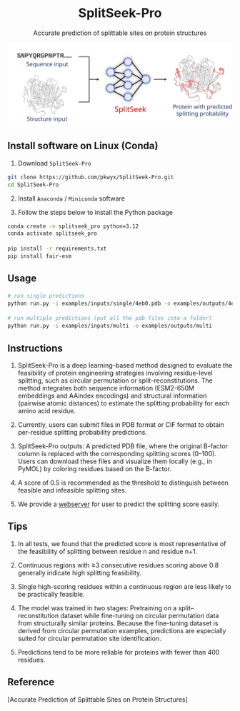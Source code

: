 <h1 align="center">SplitSeek-Pro</h1>
<p align="center">Accurate prediction of splittable sites on protein structures</p>

![SplitSeek-Pro](figures/SplitSeek.svg)

## Install software on Linux (Conda)

1. Download `SplitSeek-Pro`

```bash
git clone https://github.com/pkwyx/SplitSeek-Pro.git
cd SplitSeek-Pro
```

2. Install `Anaconda` / `Miniconda` software

3. Follow the steps below to install the Python package

```bash
conda create -n splitseek_pro python=3.12
conda activate splitseek_pro

pip install -r requirements.txt
pip install fair-esm

```

## Usage

```bash
# run single predictions
python run.py -i examples/inputs/single/4eb0.pdb -o examples/outputs/4eb0

# run multiple predictions (put all the pdb files into a folder)
python run.py -i examples/inputs/multi -o examples/outputs/multi

```

## Instructions

1. SplitSeek-Pro is a deep learning–based method designed to evaluate the feasibility of protein engineering strategies involving residue-level splitting, such as circular permutation or split–reconstitutions. The method integrates both sequence information (ESM2-650M embeddings and AAindex encodings) and structural information (pairwise atomic distances) to estimate the splitting probability for each amino acid residue.

2. Currently, users can submit files in PDB format or CIF format to obtain per-residue splitting probability predictions.

3. SplitSeek-Pro outputs: A predicted PDB file, where the original B-factor column is replaced with the corresponding splitting scores (0–100). Users can download these files and visualize them locally (e.g., in PyMOL) by coloring residues based on the B-factor.

4. A score of 0.5 is recommended as the threshold to distinguish between feasible and infeasible splitting sites.

5. We provide a [webserver](https://splitseek.topo.bio/) for user to predict the splitting score easily.

## Tips

1. In all tests, we found that the predicted score is most representative of the feasibility of splitting between residue n and residue n+1.

2. Continuous regions with ≥3 consecutive residues scoring above 0.8 generally indicate high splitting feasibility.

3. Single high-scoring residues within a continuous region are less likely to be practically feasible.

4. The model was trained in two stages: Pretraining on a split–reconstitution dataset while fine-tuning on circular permutation data from structurally similar proteins. Because the fine-tuning dataset is derived from circular permutation examples, predictions are especially suited for circular permutation site identification.

5. Predictions tend to be more reliable for proteins with fewer than 400 residues.

## Reference

[Accurate Prediction of Splittable Sites on Protein Structures]
